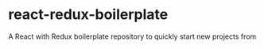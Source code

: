 # react-redux-boilerplate
A React with Redux boilerplate repository to quickly start new projects from
